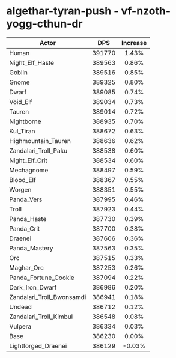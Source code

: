 # algethar-tyran-push - vf-nzoth-yogg-cthun-dr
| Actor | DPS | Increase |
|---|:---:|:---:|
|Human|391770|1.43%|
|Night_Elf_Haste|389563|0.86%|
|Goblin|389516|0.85%|
|Gnome|389325|0.80%|
|Dwarf|389085|0.74%|
|Void_Elf|389034|0.73%|
|Tauren|389014|0.72%|
|Nightborne|388935|0.70%|
|Kul_Tiran|388672|0.63%|
|Highmountain_Tauren|388636|0.62%|
|Zandalari_Troll_Paku|388538|0.60%|
|Night_Elf_Crit|388534|0.60%|
|Mechagnome|388497|0.59%|
|Blood_Elf|388367|0.55%|
|Worgen|388351|0.55%|
|Panda_Vers|387995|0.46%|
|Troll|387923|0.44%|
|Panda_Haste|387730|0.39%|
|Panda_Crit|387700|0.38%|
|Draenei|387606|0.36%|
|Panda_Mastery|387563|0.35%|
|Orc|387515|0.33%|
|Maghar_Orc|387253|0.26%|
|Panda_Fortune_Cookie|387094|0.22%|
|Dark_Iron_Dwarf|386986|0.20%|
|Zandalari_Troll_Bwonsamdi|386941|0.18%|
|Undead|386712|0.12%|
|Zandalari_Troll_Kimbul|386548|0.08%|
|Vulpera|386334|0.03%|
|Base|386230|0.00%|
|Lightforged_Draenei|386129|-0.03%|
